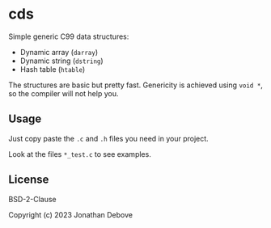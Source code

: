 # cds

Simple generic C99 data structures:

- Dynamic array (`darray`)
- Dynamic string (`dstring`)
- Hash table (`htable`)

The structures are basic but pretty fast.
Genericity is achieved using `void *`, so the compiler will not help you.

## Usage

Just copy paste the `.c` and `.h` files you need in your project.

Look at the files `*_test.c` to see examples.

## License

BSD-2-Clause

Copyright (c) 2023 Jonathan Debove
